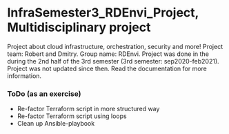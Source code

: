 # InfraSemester3_RDEnvi_Project, Multidisciplinary project

Project about cloud infrastructure, orchestration, security and more! Project team: Robert and Dmitry. Group name: RDEnvi. Project was done in the during the 2nd half of the 3rd semester (3rd semester: sep2020-feb2021). Project was not updated since then. Read the documentation for more information.

### ToDo (as an exercise)
- Re-factor Terraform script in more structured way
- Re-factor Terraform script using loops
- Clean up Ansible-playbook
